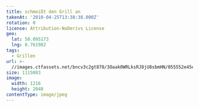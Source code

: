 ```yaml
---
title: schmeißt den Grill an
takenAt: '2010-04-25T13:38:38.000Z'
rotation: 0
license: Attribution-NoDerivs License
geo:
  lat: 50.095173
  lng: 8.761982
tags:
  - Grillen
url: >-
  //images.ctfassets.net/bncv3c2gt878/3Oaak0WRLksRJ8jU8sbmHN/055552e45e542df8af3df7236ec00629/schmeit-den-grill-an_4550403057_o
size: 1115083
image:
  width: 1216
  height: 2048
contentType: image/jpeg
---
```


